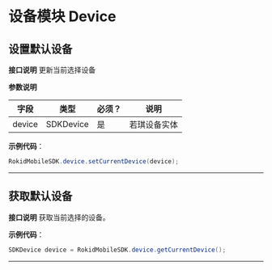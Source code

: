 # 设备模块 Device

## 设置默认设备

**接口说明**
更新当前选择设备
 
**参数说明**
 
| 字段    | 类型   | 必须？| 说明 |
| ------ | ----- | ----- | ----- |
| device | SDKDevice | 是 | 若琪设备实体 |

**示例代码**：
 
```java
RokidMobileSDK.device.setCurrentDevice(device);
```
 
---
 
## 获取默认设备
**接口说明**
获取当前选择的设备。

**示例代码**：
 
```java
SDKDevice device = RokidMobileSDK.device.getCurrentDevice();
```
 
---


